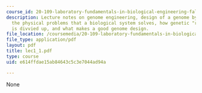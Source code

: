 ```yaml
---
course_id: 20-109-laboratory-fundamentals-in-biological-engineering-fall-2007
description: Lecture notes on genome engineering, design of a genome by considering
  the physical problems that a biological system solves, how genetic "real estate"
  is divvied up, and what makes a good genome design.
file_location: /coursemedia/20-109-laboratory-fundamentals-in-biological-engineering-fall-2007/e614ffdae15ab84643c5c3e7044ad94a_lec1_1.pdf
file_type: application/pdf
layout: pdf
title: lec1_1.pdf
type: course
uid: e614ffdae15ab84643c5c3e7044ad94a

---
```

None